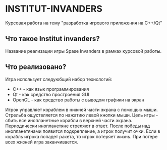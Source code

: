 # INSTITUT-INVANDERS
Курсовая работа на тему "разработка игрового приложения на С++/Qt"
## Что такое Institut invanders?
Название реализации игры Spase Invanders в рамках курсовой работы.
## Что реализовано?
Игра использует следуюбщий набор технологий:
- C++ - как язык программирования
- Qt - как средство простроения GUI
- OpenGL - как средство работы с выводом графики на экран

Игрок управляет кораблем в нижней части экрана с помощью мыши. Стрельба ощуствляется по нажатию левой кнопки мыши. Цель игры - сбить все инопланетные корабли в верхней части экрана. Периодически инопланетяне стреляют в ответ. После победы над инопланетянами появится подкрепление, а игрок получит очки. Если в корабль игрока попадет ракета, то игрок потеряет жизнь. При потере всех жизней игра заканчивается.
